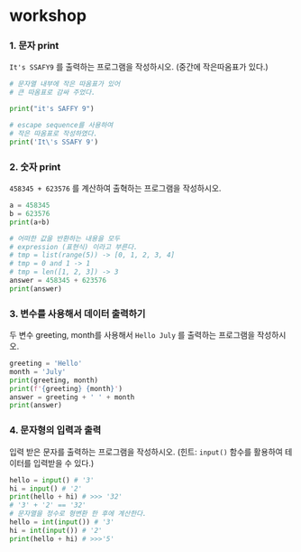 # workshop

### 1. 문자 print

`It's SSAFY9` 를 출력하는 프로그램을 작성하시오. (중간에 작은따옴표가 있다.)

```python
# 문자열 내부에 작은 따옴표가 있어
# 큰 따옴표로 감싸 주었다.

print("it's SAFFY 9")

# escape sequence를 사용하여
# 작은 따옴표로 작성하였다.
print('It\'s SSAFY 9')
```

### 2. 숫자 print

`458345 + 623576` 를 계산하여 출혁하는 프로그램을 작성하시오.

```python
a = 458345 
b = 623576
print(a+b)
```

```python
# 어떠한 값을 반환하는 내용을 모두
# expression (표현식) 이라고 부른다.
# tmp = list(range(5)) -> [0, 1, 2, 3, 4]
# tmp = 0 and 1 -> 1
# tmp = len([1, 2, 3]) -> 3
answer = 458345 + 623576
print(answer)
```

### 3. 변수를 사용해서 데이터 출력하기

두 변수 greeting, month를 사용해서 `Hello July` 를 출력하는 프로그램을 작성하시오.

```python
greeting = 'Hello'
month = 'July'
print(greeting, month)
print(f'{greeting} {month}')
answer = greeting + ' ' + month
print(answer)
```

### 4. 문자형의 입력과 출력

입력 받은 문자를 출력하는 프로그램을 작성하시오. (힌트: `input()` 함수를 활용하여 테이터를 입력받을 수 있다.)

```python
hello = input() # '3'
hi = input() # '2'
print(hello + hi) # >>> '32'
# '3' + '2' == '32'
# 문자열을 정수로 형변환 한 후에 계산한다.
hello = int(input()) # '3'
hi = int(input()) # '2'
print(hello + hi) # >>>'5'
```


